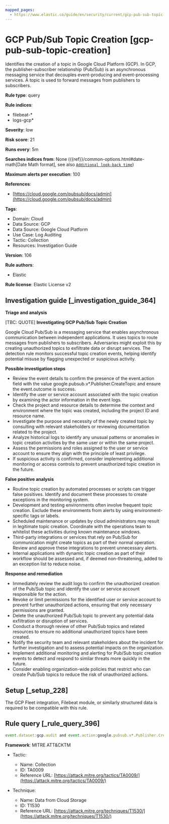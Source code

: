 ```yaml
---
mapped_pages:
  - https://www.elastic.co/guide/en/security/current/gcp-pub-sub-topic-creation.html
---
```


# GCP Pub/Sub Topic Creation [gcp-pub-sub-topic-creation]

Identifies the creation of a topic in Google Cloud Platform (GCP). In GCP, the publisher-subscriber relationship (Pub/Sub) is an asynchronous messaging service that decouples event-producing and event-processing services. A topic is used to forward messages from publishers to subscribers.

**Rule type**: query

**Rule indices**:

* filebeat-*
* logs-gcp*

**Severity**: low

**Risk score**: 21

**Runs every**: 5m

**Searches indices from**: None ({{ref}}/common-options.html#date-math[Date Math format], see also [`Additional look-back time`](docs-content://solutions/security/detect-and-alert/create-detection-rule.md#rule-schedule))

**Maximum alerts per execution**: 100

**References**:

* [https://cloud.google.com/pubsub/docs/admin](https://cloud.google.com/pubsub/docs/admin)

**Tags**:

* Domain: Cloud
* Data Source: GCP
* Data Source: Google Cloud Platform
* Use Case: Log Auditing
* Tactic: Collection
* Resources: Investigation Guide

**Version**: 106

**Rule authors**:

* Elastic

**Rule license**: Elastic License v2

## Investigation guide [_investigation_guide_364]

**Triage and analysis**

[TBC: QUOTE]
**Investigating GCP Pub/Sub Topic Creation**

Google Cloud Pub/Sub is a messaging service that enables asynchronous communication between independent applications. It uses topics to route messages from publishers to subscribers. Adversaries might exploit this by creating unauthorized topics to exfiltrate data or disrupt services. The detection rule monitors successful topic creation events, helping identify potential misuse by flagging unexpected or suspicious activity.

**Possible investigation steps**

* Review the event details to confirm the presence of the event.action field with the value google.pubsub.v*.Publisher.CreateTopic and ensure the event.outcome is success.
* Identify the user or service account associated with the topic creation by examining the actor information in the event logs.
* Check the project and resource details to determine the context and environment where the topic was created, including the project ID and resource name.
* Investigate the purpose and necessity of the newly created topic by consulting with relevant stakeholders or reviewing documentation related to the project.
* Analyze historical logs to identify any unusual patterns or anomalies in topic creation activities by the same user or within the same project.
* Assess the permissions and roles assigned to the user or service account to ensure they align with the principle of least privilege.
* If suspicious activity is confirmed, consider implementing additional monitoring or access controls to prevent unauthorized topic creation in the future.

**False positive analysis**

* Routine topic creation by automated processes or scripts can trigger false positives. Identify and document these processes to create exceptions in the monitoring system.
* Development and testing environments often involve frequent topic creation. Exclude these environments from alerts by using environment-specific tags or labels.
* Scheduled maintenance or updates by cloud administrators may result in legitimate topic creation. Coordinate with the operations team to whitelist these activities during known maintenance windows.
* Third-party integrations or services that rely on Pub/Sub for communication might create topics as part of their normal operation. Review and approve these integrations to prevent unnecessary alerts.
* Internal applications with dynamic topic creation as part of their workflow should be assessed and, if deemed non-threatening, added to an exception list to reduce noise.

**Response and remediation**

* Immediately review the audit logs to confirm the unauthorized creation of the Pub/Sub topic and identify the user or service account responsible for the action.
* Revoke or limit permissions for the identified user or service account to prevent further unauthorized actions, ensuring that only necessary permissions are granted.
* Delete the unauthorized Pub/Sub topic to prevent any potential data exfiltration or disruption of services.
* Conduct a thorough review of other Pub/Sub topics and related resources to ensure no additional unauthorized topics have been created.
* Notify the security team and relevant stakeholders about the incident for further investigation and to assess potential impacts on the organization.
* Implement additional monitoring and alerting for Pub/Sub topic creation events to detect and respond to similar threats more quickly in the future.
* Consider enabling organization-wide policies that restrict who can create Pub/Sub topics to reduce the risk of unauthorized actions.


## Setup [_setup_228]

The GCP Fleet integration, Filebeat module, or similarly structured data is required to be compatible with this rule.


## Rule query [_rule_query_396]

```js
event.dataset:gcp.audit and event.action:google.pubsub.v*.Publisher.CreateTopic and event.outcome:success
```

**Framework**: MITRE ATT&CKTM

* Tactic:

    * Name: Collection
    * ID: TA0009
    * Reference URL: [https://attack.mitre.org/tactics/TA0009/](https://attack.mitre.org/tactics/TA0009/)

* Technique:

    * Name: Data from Cloud Storage
    * ID: T1530
    * Reference URL: [https://attack.mitre.org/techniques/T1530/](https://attack.mitre.org/techniques/T1530/)



